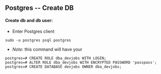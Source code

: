 ## Postgres -- Create DB

#### Create db and db user:

+ Enter Postgres client
```
sudo -u postgres psql postgres
````

+ *Note:* this command will have your
```
postgres=# CREATE ROLE dba_devjobs WITH LOGIN;
postgres=# ALTER ROLE dba_devjobs WITH ENCRYPTED PASSWORD 'passpass';
postgres=# CREATE DATABASE devjobs OWNER dba_devjobs;
```
